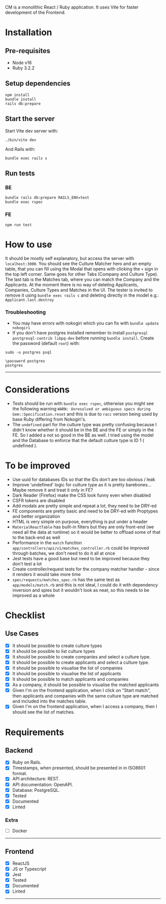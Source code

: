 CM is a monolithic React / Ruby application. It uses Vite for faster development of the Frontend.

# Installation

## Pre-requisites
* Node v16
* Ruby 3.2.2

## Setup dependencies

```
npm install
bundle install
rails db:prepare
```

## Start the server

Start Vite dev server with:
```
./bin/vite dev
```
And Rails with:
```
bundle exec rails s
```

## Run tests
### BE
```
bundle rails db:prepare RAILS_ENV=test
bundle exec rspec
```

### FE
```
npm run test
```

# How to use

It should be mostly self explanatory, but access the server with `localhost:3000`. You should see the Culture Matcher hero and an empty table, that you can fill using the Modal that opens with clicking the `+` sign in the top left corner. Same goes for other Tabs (Company and Culture Type). The last tab is the Matches tab, where you can match the Company and the Applicants. At the moment there is no way of deleting Applicants, Companies, Culture Types and Matches in the UI. The tester is invited to remove it using `bundle exec rails c` and deleting directly in the model e.g.: `Applicant.last.destroy`

### Troubleshooting

- You may have errors with nokogiri which you can fix with `bundle update nokogiri`
- If you don't have postgres installed remember to install `postgresql postgresql-contrib libpq-dev` before running `bundle install`. Create the password (default `root`) with:
```
sudo -u postgres psql

\password postgres
postgres
```

---


# Considerations

- Tests should be run with `bundle exec rspec`, otherwise you might see the following warning `WARN: Unresolved or ambiguous specs during Gem::Specification.reset` and this is due to `racc` version being used by base Ruby differing from Nokogiri's.
- The `undefined` part for the culture type was pretty confusing because I didn't know whether it should be in the BE and the FE or simply in the FE. So I added a not so good in the BE as well. I tried using the model and the Database to enforce that the default culture type is ID 1 ( undefined ).

# To be improved

- Use uuid for databases IDs so that the IDs don't are too obvious / leak
- Improve 'undefined' logic for culture type as it is pretty barebones... Maybe remove it and treat it only in FE?
- Dark Reader (Firefox) make the CSS look funny even when disabled
- CSFR tokens are disabled
- Add modals are pretty simple and repeat a lot, they need to be DRY-ed
- FE components are pretty basic and need to be DRY-ed with Proptypes and better organization
- HTML is very simple on purpose, everything is put under a header
- `MaterialReactTable` has built-in filters but they are only front-end (we need all the data at runtime) so it would be better to offload some of that to the back-end as well
- Performance in the `match` function `app/controllers/api/v1/matches_controller.rb` could be improved through batches, we don't need to do it all at once
- Jest tests have a good base but need to be improved because they don't test a lot
- Create controller/request tests for the company matcher handler - since it renders it would take more time
- `spec/requests/matches_spec.rb` has the same test as `app/models/match.rb` and this is not ideal, I could do it with dependency inversion and spies but it wouldn't look as neat, so this needs to be improved as a whole

# Checklist
## Use Cases

- [x] It should be possible to create culture types
- [x] It should be possible to list culture types
- [x] It should be possible to create companies and select a culture type.
- [x] It should be possible to create applicants and select a culture type.
- [x] It should be possible to visualise the list of companies
- [x] It should be possible to visualise the list of applicants
- [x] It should be possible to match applicants and companies
- [x] As a company, it should be possible to visualise the matched applicants
- [x] Given I'm on the frontend application, when I click on "Start match", then applicants and companies with the same culture type are matched and included into the matches table.
- [x] Given I'm on the frontend application, when I access a company, then I should see the list of matches.

# Requirements
## Backend

- [x] Ruby on Rails.
- [x] Timestamps, when presented, should be presented in in ISO8601 format.
- [x] API architecture: REST.
- [x] API documentation: OpenAPI.
- [x] Database: PostgreSQL.
- [x] Tested
- [x] Documented
- [x] Linted

### Extra
- [ ] Docker

--- 

## Frontend

- [x] ReactJS
- [x] JS or Typescript
- [x] Jest
- [x] Tested
- [x] Documented
- [x] Linted

---